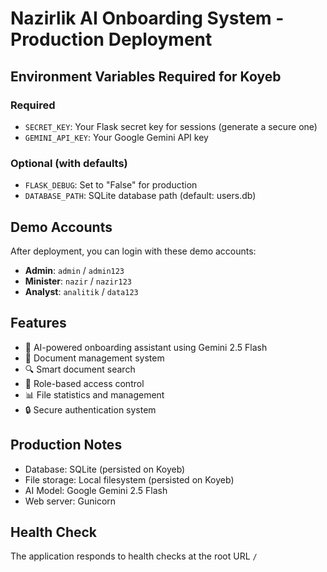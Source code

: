 # Nazirlik AI Onboarding System - Production Deployment

## Environment Variables Required for Koyeb

### Required
- `SECRET_KEY`: Your Flask secret key for sessions (generate a secure one)
- `GEMINI_API_KEY`: Your Google Gemini API key

### Optional (with defaults)
- `FLASK_DEBUG`: Set to "False" for production
- `DATABASE_PATH`: SQLite database path (default: users.db)

## Demo Accounts
After deployment, you can login with these demo accounts:

- **Admin**: `admin` / `admin123`
- **Minister**: `nazir` / `nazir123`  
- **Analyst**: `analitik` / `data123`

## Features
- 🤖 AI-powered onboarding assistant using Gemini 2.5 Flash
- 📁 Document management system
- 🔍 Smart document search
- 👥 Role-based access control
- 📊 File statistics and management
- 🔒 Secure authentication system

## Production Notes
- Database: SQLite (persisted on Koyeb)
- File storage: Local filesystem (persisted on Koyeb)
- AI Model: Google Gemini 2.5 Flash
- Web server: Gunicorn

## Health Check
The application responds to health checks at the root URL `/`
